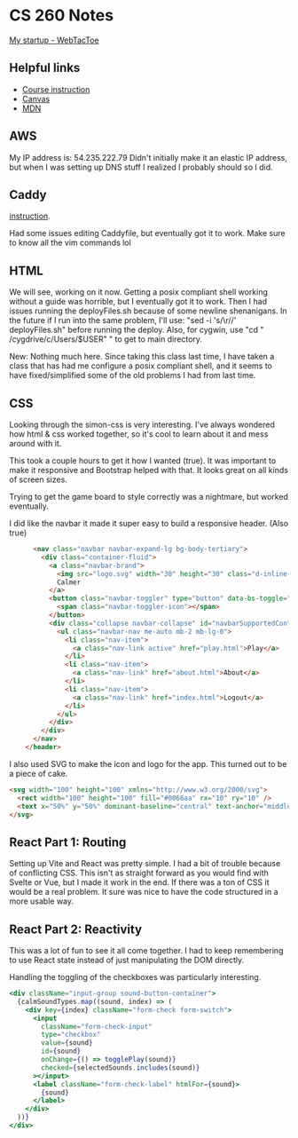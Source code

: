 # CS 260 Notes

[My startup - WebTacToe](https://mfcs260.click)

## Helpful links

- [Course instruction](https://github.com/webprogramming260)
- [Canvas](https://byu.instructure.com)
- [MDN](https://developer.mozilla.org)

## AWS

My IP address is: 54.235.222.79
Didn't initially make it an elastic IP address, but when I was setting up DNS stuff I realized I probably should so I did.

## Caddy

[instruction](https://github.com/webprogramming260/.github/blob/main/profile/webServers/https/https.md).

Had some issues editing Caddyfile, but eventually got it to work. Make sure to know all the vim commands lol

## HTML

We will see, working on it now. Getting a posix compliant shell working without a guide was horrible, but I eventually got it to work. Then I had issues running the deployFiles.sh because of some newline shenanigans. In the future if I run into the same problem, I'll use: "sed -i 's/\r//' deployFiles.sh" before running the deploy. Also, for cygwin, use "cd " /cygdrive/c/Users/$USER" " to get to main directory.

New: Nothing much here. Since taking this class last time, I have taken a class that has had me configure a posix compliant shell, and it seems to have fixed/simplified some of the old problems I had from last time.

## CSS

Looking through the simon-css is very interesting. I've always wondered how html & css worked together, so it's cool to learn about it and mess around with it.

This took a couple hours to get it how I wanted (true). It was important to make it responsive and Bootstrap helped with that. It looks great on all kinds of screen sizes.

Trying to get the game board to style correctly was a nightmare, but worked eventually.

I did like the navbar it made it super easy to build a responsive header. (Also true)

```html
      <nav class="navbar navbar-expand-lg bg-body-tertiary">
        <div class="container-fluid">
          <a class="navbar-brand">
            <img src="logo.svg" width="30" height="30" class="d-inline-block align-top" alt="" />
            Calmer
          </a>
          <button class="navbar-toggler" type="button" data-bs-toggle="collapse" data-bs-target="#navbarSupportedContent">
            <span class="navbar-toggler-icon"></span>
          </button>
          <div class="collapse navbar-collapse" id="navbarSupportedContent">
            <ul class="navbar-nav me-auto mb-2 mb-lg-0">
              <li class="nav-item">
                <a class="nav-link active" href="play.html">Play</a>
              </li>
              <li class="nav-item">
                <a class="nav-link" href="about.html">About</a>
              </li>
              <li class="nav-item">
                <a class="nav-link" href="index.html">Logout</a>
              </li>
            </ul>
          </div>
        </div>
      </nav>
    </header>
```

I also used SVG to make the icon and logo for the app. This turned out to be a piece of cake.

```html
<svg width="100" height="100" xmlns="http://www.w3.org/2000/svg">
  <rect width="100" height="100" fill="#0066aa" rx="10" ry="10" />
  <text x="50%" y="50%" dominant-baseline="central" text-anchor="middle" font-size="72" font-family="Arial" fill="white">C</text>
</svg>
```

## React Part 1: Routing

Setting up Vite and React was pretty simple. I had a bit of trouble because of conflicting CSS. This isn't as straight forward as you would find with Svelte or Vue, but I made it work in the end. If there was a ton of CSS it would be a real problem. It sure was nice to have the code structured in a more usable way.

## React Part 2: Reactivity

This was a lot of fun to see it all come together. I had to keep remembering to use React state instead of just manipulating the DOM directly.

Handling the toggling of the checkboxes was particularly interesting.

```jsx
<div className="input-group sound-button-container">
  {calmSoundTypes.map((sound, index) => (
    <div key={index} className="form-check form-switch">
      <input
        className="form-check-input"
        type="checkbox"
        value={sound}
        id={sound}
        onChange={() => togglePlay(sound)}
        checked={selectedSounds.includes(sound)}
      ></input>
      <label className="form-check-label" htmlFor={sound}>
        {sound}
      </label>
    </div>
  ))}
</div>
```
